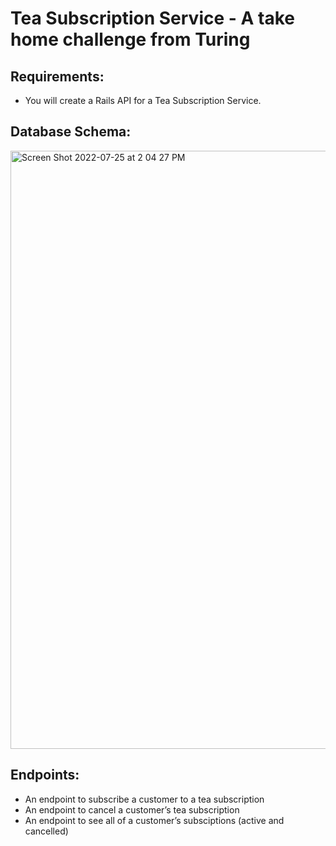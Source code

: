 # Tea Subscription Service - A take home challenge from Turing

## Requirements:
* You will create a Rails API for a Tea Subscription Service.

## Database Schema:
<img width="957" alt="Screen Shot 2022-07-25 at 2 04 27 PM" src="https://user-images.githubusercontent.com/94757433/180865194-e1c0ee64-75d9-4204-be71-0049e4840ce4.png">


## Endpoints:
* An endpoint to subscribe a customer to a tea subscription
* An endpoint to cancel a customer’s tea subscription
* An endpoint to see all of a customer’s subsciptions (active and cancelled)
